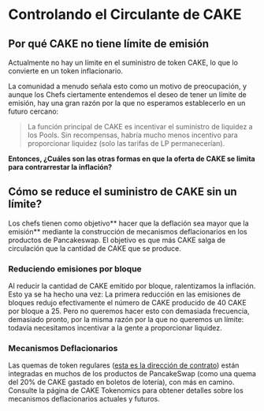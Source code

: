 # Controlando el Circulante de CAKE

## Por qué CAKE no tiene límite de emisión

Actualmente no hay un límite en el suministro de token CAKE, lo que lo convierte en un token inflacionario.

La comunidad a menudo señala esto como un motivo de preocupación, y aunque los Chefs ciertamente entendemos el deseo de tener un límite de emisión, hay una gran razón por la que no esperamos establecerlo en un futuro cercano:

> La función principal de CAKE es incentivar el suministro de liquidez a los Pools. Sin recompensas, habría mucho menos incentivo para proporcionar liquidez (solo las tarifas de LP permanecerían).

**Entonces, ¿Cuáles son las otras formas en que la oferta de CAKE se limita para contrarrestar la inflación?**

## Cómo se reduce el suministro de CAKE sin un límite?

Los chefs tienen como objetivo** hacer que la deflación sea mayor que la emisión** mediante la construcción de mecanismos deflacionarios en los productos de Pancakeswap. El objetivo es que más CAKE salga de circulación que la cantidad de CAKE que se produce.

### Reduciendo emisiones por bloque

Al reducir la cantidad de CAKE emitido por bloque, ralentizamos la inflación. Esto ya se ha hecho una vez: La primera reducción en las emisiones de bloques redujo efectivamente el número de CAKE producido de 40 CAKE por bloque a 25. Pero no queremos hacer esto con demasiada frecuencia, demasiado pronto, por la misma razón por la que no queremos un límite: todavía necesitamos incentivar a la gente a proporcionar liquidez.

### Mecanismos Deflacionarios

Las quemas de token regulares ([esta es la dirección de contrato](https://bscscan.com/token/0x0e09fabb73bd3ade0a17ecc321fd13a19e81ce82?a=0x000000000000000000000000000000000000dead)) están integradas en muchos de los productos de PancakeSwap (como una quema del 20% de CAKE gastado en boletos de lotería), con más en camino. Consulte la página de CAKE Tokenomics para obtener detalles sobre los mecanismos deflacionarios actuales y futuros.

